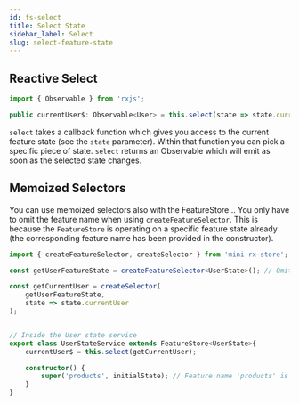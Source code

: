 ```yaml
---
id: fs-select
title: Select State
sidebar_label: Select
slug: select-feature-state
---
```


## Reactive Select
```ts
import { Observable } from 'rxjs';

public currentUser$: Observable<User> = this.select(state => state.currentUser);
```

`select` takes a callback function which gives you access to the current feature state (see the `state` parameter).
Within that function you can pick a specific piece of state.
`select` returns an Observable which will emit as soon as the selected state changes.

## Memoized Selectors

You can use memoized selectors also with the FeatureStore... 
You only have to omit the feature name when using `createFeatureSelector`.
This is because the `FeatureStore` is operating on a specific feature state already 
(the corresponding feature name has been provided in the constructor).

```ts
import { createFeatureSelector, createSelector } from 'mini-rx-store';

const getUserFeatureState = createFeatureSelector<UserState>(); // Omit the feature name!

const getCurrentUser = createSelector(
    getUserFeatureState,
    state => state.currentUser
);


// Inside the User state service
export class UserStateService extends FeatureStore<UserState>{
    currentUser$ = this.select(getCurrentUser);

    constructor() {
        super('products', initialState); // Feature name 'products' is provided here already...
    }
}
```
